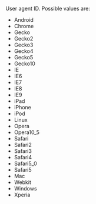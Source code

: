 User agent ID.
Possible values are:

- Android
- Chrome
- Gecko
- Gecko2
- Gecko3
- Gecko4
- Gecko5
- Gecko10
- IE
- IE6
- IE7
- IE8
- IE9
- iPad
- iPhone
- iPod
- Linux
- Opera
- Opera10_5
- Safari
- Safari2
- Safari3
- Safari4
- Safari5_0
- Safari5
- Mac
- Webkit
- Windows
- Xperia
